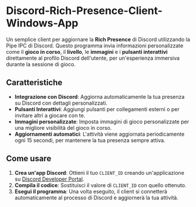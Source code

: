 # Discord-Rich-Presence-Client-Windows-App
Un semplice client per aggiornare la **Rich Presence** di Discord utilizzando la Pipe IPC di Discord. Questo programma invia informazioni personalizzate come il **gioco in corso**, il **livello**, le **immagini** e i **pulsanti interattivi** direttamente al profilo Discord dell'utente, per un'esperienza immersiva durante la sessione di gioco.

## Caratteristiche

- **Integrazione con Discord**: Aggiorna automaticamente la tua presenza su Discord con dettagli personalizzati.
- **Pulsanti Interattivi**: Aggiungi pulsanti per collegamenti esterni o per invitare altri a giocare con te.
- **Immagini personalizzate**: Imposta immagini di gioco personalizzate per una migliore visibilità del gioco in corso.
- **Aggiornamenti automatici**: L'attività viene aggiornata periodicamente ogni 15 secondi, per mantenere la tua presenza sempre attiva.

## Come usare

1. **Crea un'app Discord**: Ottieni il tuo `CLIENT_ID` creando un'applicazione su [Discord Developer Portal](https://discord.com/developers/applications).
2. **Compila il codice**: Sostituisci il valore di `CLIENT_ID` con quello ottenuto.
3. **Esegui il programma**: Una volta eseguito, il client si connetterà automaticamente al processo di Discord e aggiornerà la tua attività.

